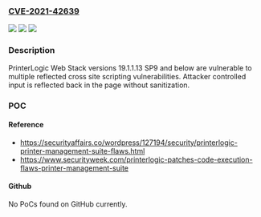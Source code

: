 ### [CVE-2021-42639](https://cve.mitre.org/cgi-bin/cvename.cgi?name=CVE-2021-42639)
![](https://img.shields.io/static/v1?label=Product&message=n%2Fa&color=blue)
![](https://img.shields.io/static/v1?label=Version&message=n%2Fa&color=blue)
![](https://img.shields.io/static/v1?label=Vulnerability&message=n%2Fa&color=brighgreen)

### Description

PrinterLogic Web Stack versions 19.1.1.13 SP9 and below are vulnerable to multiple reflected cross site scripting vulnerabilities. Attacker controlled input is reflected back in the page without sanitization.

### POC

#### Reference
- https://securityaffairs.co/wordpress/127194/security/printerlogic-printer-management-suite-flaws.html
- https://www.securityweek.com/printerlogic-patches-code-execution-flaws-printer-management-suite

#### Github
No PoCs found on GitHub currently.


